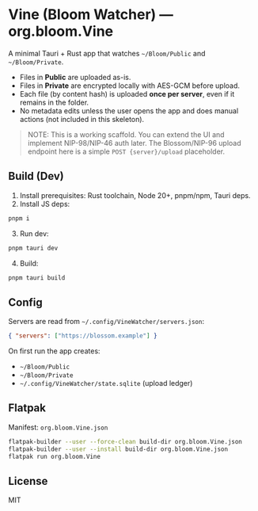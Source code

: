 # Vine (Bloom Watcher) — org.bloom.Vine

A minimal Tauri + Rust app that watches `~/Bloom/Public` and `~/Bloom/Private`.
- Files in **Public** are uploaded as-is.
- Files in **Private** are encrypted locally with AES-GCM before upload.
- Each file (by content hash) is uploaded **once per server**, even if it remains in the folder.
- No metadata edits unless the user opens the app and does manual actions (not included in this skeleton).

> NOTE: This is a working scaffold. You can extend the UI and implement NIP-98/NIP-46 auth later.
> The Blossom/NIP-96 upload endpoint here is a simple `POST {server}/upload` placeholder.

## Build (Dev)

1) Install prerequisites: Rust toolchain, Node 20+, pnpm/npm, Tauri deps.
2) Install JS deps:
```bash
pnpm i
```
3) Run dev:
```bash
pnpm tauri dev
```
4) Build:
```bash
pnpm tauri build
```

## Config

Servers are read from `~/.config/VineWatcher/servers.json`:

```json
{ "servers": ["https://blossom.example"] }
```

On first run the app creates:
- `~/Bloom/Public`
- `~/Bloom/Private`
- `~/.config/VineWatcher/state.sqlite` (upload ledger)

## Flatpak

Manifest: `org.bloom.Vine.json`

```bash
flatpak-builder --user --force-clean build-dir org.bloom.Vine.json
flatpak-builder --user --install build-dir org.bloom.Vine.json
flatpak run org.bloom.Vine
```

## License

MIT
